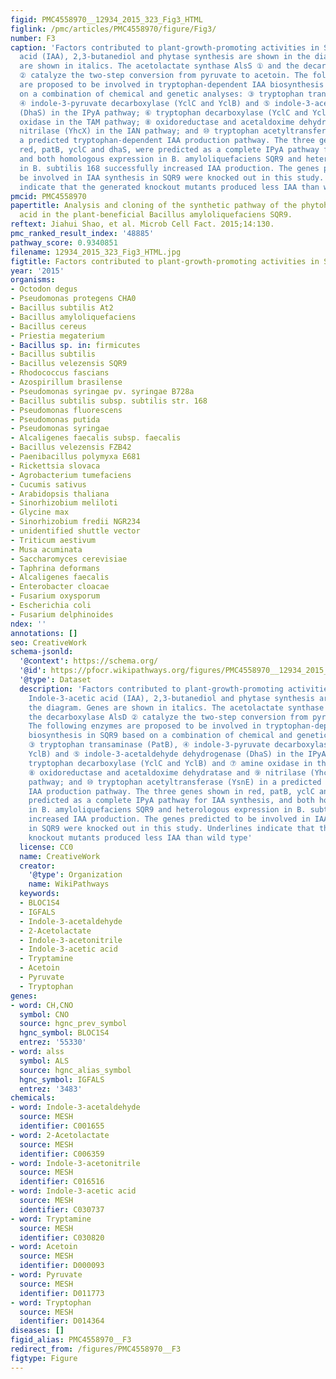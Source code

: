 ```yaml
---
figid: PMC4558970__12934_2015_323_Fig3_HTML
figlink: /pmc/articles/PMC4558970/figure/Fig3/
number: F3
caption: 'Factors contributed to plant-growth-promoting activities in SQR9. Indole-3-acetic
  acid (IAA), 2,3-butanediol and phytase synthesis are shown in the diagram. Genes
  are shown in italics. The acetolactate synthase AlsS ① and the decarboxylase AlsD
  ② catalyze the two-step conversion from pyruvate to acetoin. The following enzymes
  are proposed to be involved in tryptophan-dependent IAA biosynthesis in SQR9 based
  on a combination of chemical and genetic analyses: ③ tryptophan transaminase (PatB),
  ④ indole-3-pyruvate decarboxylase (YclC and YclB) and ⑤ indole-3-acetaldehyde dehydrogenase
  (DhaS) in the IPyA pathway; ⑥ tryptophan decarboxylase (YclC and YclB) and ⑦ amine
  oxidase in the TAM pathway; ⑧ oxidoreductase and acetaldoxime dehydratase and ⑨
  nitrilase (YhcX) in the IAN pathway; and ⑩ tryptophan acetyltransferase (YsnE) in
  a predicted tryptophan-dependent IAA production pathway. The three genes shown in
  red, patB, yclC and dhaS, were predicted as a complete IPyA pathway for IAA synthesis,
  and both homologous expression in B. amyloliquefaciens SQR9 and heterologous expression
  in B. subtilis 168 successfully increased IAA production. The genes predicted to
  be involved in IAA synthesis in SQR9 were knocked out in this study. Underlines
  indicate that the generated knockout mutants produced less IAA than wild type'
pmcid: PMC4558970
papertitle: Analysis and cloning of the synthetic pathway of the phytohormone indole-3-acetic
  acid in the plant-beneficial Bacillus amyloliquefaciens SQR9.
reftext: Jiahui Shao, et al. Microb Cell Fact. 2015;14:130.
pmc_ranked_result_index: '48885'
pathway_score: 0.9340851
filename: 12934_2015_323_Fig3_HTML.jpg
figtitle: Factors contributed to plant-growth-promoting activities in SQR9
year: '2015'
organisms:
- Octodon degus
- Pseudomonas protegens CHA0
- Bacillus subtilis At2
- Bacillus amyloliquefaciens
- Bacillus cereus
- Priestia megaterium
- Bacillus sp. in: firmicutes
- Bacillus subtilis
- Bacillus velezensis SQR9
- Rhodococcus fascians
- Azospirillum brasilense
- Pseudomonas syringae pv. syringae B728a
- Bacillus subtilis subsp. subtilis str. 168
- Pseudomonas fluorescens
- Pseudomonas putida
- Pseudomonas syringae
- Alcaligenes faecalis subsp. faecalis
- Bacillus velezensis FZB42
- Paenibacillus polymyxa E681
- Rickettsia slovaca
- Agrobacterium tumefaciens
- Cucumis sativus
- Arabidopsis thaliana
- Sinorhizobium meliloti
- Glycine max
- Sinorhizobium fredii NGR234
- unidentified shuttle vector
- Triticum aestivum
- Musa acuminata
- Saccharomyces cerevisiae
- Taphrina deformans
- Alcaligenes faecalis
- Enterobacter cloacae
- Fusarium oxysporum
- Escherichia coli
- Fusarium delphinoides
ndex: ''
annotations: []
seo: CreativeWork
schema-jsonld:
  '@context': https://schema.org/
  '@id': https://pfocr.wikipathways.org/figures/PMC4558970__12934_2015_323_Fig3_HTML.html
  '@type': Dataset
  description: 'Factors contributed to plant-growth-promoting activities in SQR9.
    Indole-3-acetic acid (IAA), 2,3-butanediol and phytase synthesis are shown in
    the diagram. Genes are shown in italics. The acetolactate synthase AlsS ① and
    the decarboxylase AlsD ② catalyze the two-step conversion from pyruvate to acetoin.
    The following enzymes are proposed to be involved in tryptophan-dependent IAA
    biosynthesis in SQR9 based on a combination of chemical and genetic analyses:
    ③ tryptophan transaminase (PatB), ④ indole-3-pyruvate decarboxylase (YclC and
    YclB) and ⑤ indole-3-acetaldehyde dehydrogenase (DhaS) in the IPyA pathway; ⑥
    tryptophan decarboxylase (YclC and YclB) and ⑦ amine oxidase in the TAM pathway;
    ⑧ oxidoreductase and acetaldoxime dehydratase and ⑨ nitrilase (YhcX) in the IAN
    pathway; and ⑩ tryptophan acetyltransferase (YsnE) in a predicted tryptophan-dependent
    IAA production pathway. The three genes shown in red, patB, yclC and dhaS, were
    predicted as a complete IPyA pathway for IAA synthesis, and both homologous expression
    in B. amyloliquefaciens SQR9 and heterologous expression in B. subtilis 168 successfully
    increased IAA production. The genes predicted to be involved in IAA synthesis
    in SQR9 were knocked out in this study. Underlines indicate that the generated
    knockout mutants produced less IAA than wild type'
  license: CC0
  name: CreativeWork
  creator:
    '@type': Organization
    name: WikiPathways
  keywords:
  - BLOC1S4
  - IGFALS
  - Indole-3-acetaldehyde
  - 2-Acetolactate
  - Indole-3-acetonitrile
  - Indole-3-acetic acid
  - Tryptamine
  - Acetoin
  - Pyruvate
  - Tryptophan
genes:
- word: CH,CNO
  symbol: CNO
  source: hgnc_prev_symbol
  hgnc_symbol: BLOC1S4
  entrez: '55330'
- word: alss
  symbol: ALS
  source: hgnc_alias_symbol
  hgnc_symbol: IGFALS
  entrez: '3483'
chemicals:
- word: Indole-3-acetaldehyde
  source: MESH
  identifier: C001655
- word: 2-Acetolactate
  source: MESH
  identifier: C006359
- word: Indole-3-acetonitrile
  source: MESH
  identifier: C016516
- word: Indole-3-acetic acid
  source: MESH
  identifier: C030737
- word: Tryptamine
  source: MESH
  identifier: C030820
- word: Acetoin
  source: MESH
  identifier: D000093
- word: Pyruvate
  source: MESH
  identifier: D011773
- word: Tryptophan
  source: MESH
  identifier: D014364
diseases: []
figid_alias: PMC4558970__F3
redirect_from: /figures/PMC4558970__F3
figtype: Figure
---
```

